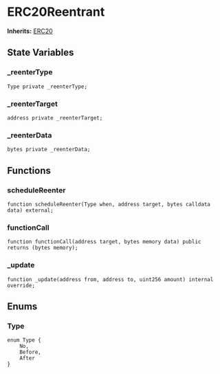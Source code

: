 # ERC20Reentrant
**Inherits:**
[ERC20](/lib/solady/ext/wake/weird/Bytes32Metadata.sol/contract.ERC20.md)


## State Variables
### _reenterType

```solidity
Type private _reenterType;
```


### _reenterTarget

```solidity
address private _reenterTarget;
```


### _reenterData

```solidity
bytes private _reenterData;
```


## Functions
### scheduleReenter


```solidity
function scheduleReenter(Type when, address target, bytes calldata data) external;
```

### functionCall


```solidity
function functionCall(address target, bytes memory data) public returns (bytes memory);
```

### _update


```solidity
function _update(address from, address to, uint256 amount) internal override;
```

## Enums
### Type

```solidity
enum Type {
    No,
    Before,
    After
}
```

